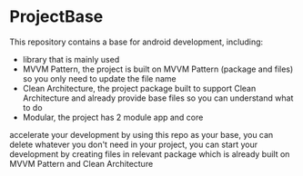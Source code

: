 # ProjectBase

This repository contains a base for android development, including:
- library that is mainly used
- MVVM Pattern, the project is built on MVVM Pattern (package and files) so you only need to update the file name
- Clean Architecture, the project package built to support Clean Architecture and already provide base files so you can understand what to do
- Modular, the project has 2 module app and core

accelerate your development by using this repo as your base, you can delete whatever you don't need in your project,
you can start your development by creating files in relevant package which is already built on MVVM Pattern and Clean Architecture
